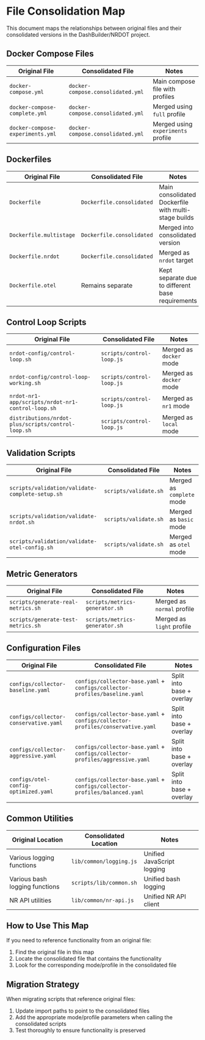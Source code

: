 # File Consolidation Map

This document maps the relationships between original files and their consolidated versions in the DashBuilder/NRDOT project.

## Docker Compose Files

| Original File | Consolidated File | Notes |
|---------------|------------------|-------|
| `docker-compose.yml` | `docker-compose.consolidated.yml` | Main compose file with profiles |
| `docker-compose-complete.yml` | `docker-compose.consolidated.yml` | Merged using `full` profile |
| `docker-compose-experiments.yml` | `docker-compose.consolidated.yml` | Merged using `experiments` profile |

## Dockerfiles

| Original File | Consolidated File | Notes |
|---------------|------------------|-------|
| `Dockerfile` | `Dockerfile.consolidated` | Main consolidated Dockerfile with multi-stage builds |
| `Dockerfile.multistage` | `Dockerfile.consolidated` | Merged into consolidated version |
| `Dockerfile.nrdot` | `Dockerfile.consolidated` | Merged as `nrdot` target |
| `Dockerfile.otel` | Remains separate | Kept separate due to different base requirements |

## Control Loop Scripts

| Original File | Consolidated File | Notes |
|---------------|------------------|-------|
| `nrdot-config/control-loop.sh` | `scripts/control-loop.js` | Merged as `docker` mode |
| `nrdot-config/control-loop-working.sh` | `scripts/control-loop.js` | Merged as `docker` mode |
| `nrdot-nr1-app/scripts/nrdot-nr1-control-loop.sh` | `scripts/control-loop.js` | Merged as `nr1` mode |
| `distributions/nrdot-plus/scripts/control-loop.sh` | `scripts/control-loop.js` | Merged as `local` mode |

## Validation Scripts

| Original File | Consolidated File | Notes |
|---------------|------------------|-------|
| `scripts/validation/validate-complete-setup.sh` | `scripts/validate.sh` | Merged as `complete` mode |
| `scripts/validation/validate-nrdot.sh` | `scripts/validate.sh` | Merged as `basic` mode |
| `scripts/validation/validate-otel-config.sh` | `scripts/validate.sh` | Merged as `otel` mode |

## Metric Generators

| Original File | Consolidated File | Notes |
|---------------|------------------|-------|
| `scripts/generate-real-metrics.sh` | `scripts/metrics-generator.sh` | Merged as `normal` profile |
| `scripts/generate-test-metrics.sh` | `scripts/metrics-generator.sh` | Merged as `light` profile |

## Configuration Files

| Original File | Consolidated File | Notes |
|---------------|------------------|-------|
| `configs/collector-baseline.yaml` | `configs/collector-base.yaml` + `configs/collector-profiles/baseline.yaml` | Split into base + overlay |
| `configs/collector-conservative.yaml` | `configs/collector-base.yaml` + `configs/collector-profiles/conservative.yaml` | Split into base + overlay |
| `configs/collector-aggressive.yaml` | `configs/collector-base.yaml` + `configs/collector-profiles/aggressive.yaml` | Split into base + overlay |
| `configs/otel-config-optimized.yaml` | `configs/collector-base.yaml` + `configs/collector-profiles/balanced.yaml` | Split into base + overlay |

## Common Utilities

| Original Location | Consolidated Location | Notes |
|-------------------|----------------------|-------|
| Various logging functions | `lib/common/logging.js` | Unified JavaScript logging |
| Various bash logging functions | `scripts/lib/common.sh` | Unified bash logging |
| NR API utilities | `lib/common/nr-api.js` | Unified NR API client |

## How to Use This Map

If you need to reference functionality from an original file:

1. Find the original file in this map
2. Locate the consolidated file that contains the functionality
3. Look for the corresponding mode/profile in the consolidated file

## Migration Strategy

When migrating scripts that reference original files:

1. Update import paths to point to the consolidated files
2. Add the appropriate mode/profile parameters when calling the consolidated scripts
3. Test thoroughly to ensure functionality is preserved

